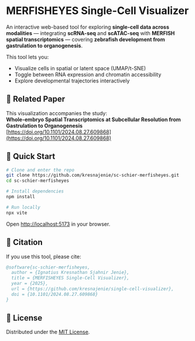 # MERFISHEYES Single-Cell Visualizer

An interactive web-based tool for exploring **single-cell data across modalities** — integrating **scRNA-seq** and **scATAC-seq** with **MERFISH spatial transcriptomics** — covering **zebrafish development from gastrulation to organogenesis**.

This tool lets you:

- Visualize cells in spatial or latent space (UMAP/t-SNE)
- Toggle between RNA expression and chromatin accessibility
- Explore developmental trajectories interactively

## 📄 Related Paper

This visualization accompanies the study:  
**Whole-embryo Spatial Transcriptomics at Subcellular Resolution from Gastrulation to Organogenesis**  
[https://doi.org/10.1101/2024.08.27.609868](https://doi.org/10.1101/2024.08.27.609868)

## 🚀 Quick Start

```bash
# Clone and enter the repo
git clone https://github.com/kresnajenie/sc-schier-merfisheyes.git
cd sc-schier-merfisheyes

# Install dependencies
npm install

# Run locally
npx vite
```

Open [http://localhost:5173](http://localhost:5173) in your browser.

## 📜 Citation

If you use this tool, please cite:

```bibtex
@software{sc-schier-merfisheyes,
  author = {Ignatius Kresnathan Sjahnir Jenie},
  title = {MERFISHEYES Single-Cell Visualizer},
  year = {2025},
  url = {https://github.com/kresnajenie/single-cell-visualizer},
  doi = {10.1101/2024.08.27.609868}
}
```

## 📄 License

Distributed under the [MIT License](./LICENSE).
